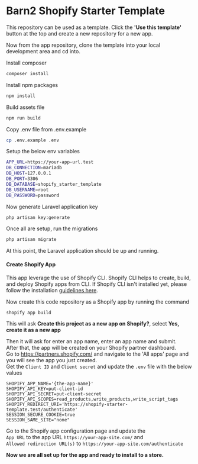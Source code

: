 # Barn2 Shopify Starter Template
This repository can be used as a template. Click the **'Use this template'** button at the top and create a new repository for a new app.

Now from the app repository, clone the template into your local development area and cd into.

Install composer
```sh
composer install
```
Install npm packages
```sh
npm install
```
Build assets file
```sh
npm run build
```
Copy .env file from .env.example
```sh
cp .env.example .env
```
Setup the below env variables
```sh
APP_URL=https://your-app-url.test
DB_CONNECTION=mariadb
DB_HOST=127.0.0.1
DB_PORT=3306
DB_DATABASE=shopify_starter_template
DB_USERNAME=root
DB_PASSWORD=password
```
Now generate Laravel application key
```sh
php artisan key:generate
```
Once all are setup, run the migrations
```sh
php artisan migrate
```
At this point, the Laravel application should be up and running. 

#### Create Shopify App
This app leverage the use of Shopify CLI. Shopify CLI helps to create, build, and deploy Shopify apps from CLI. If Shopify CLI isn't installed yet, please follow the installation [guidelines here](https://shopify.dev/docs/api/shopify-cli).   

Now create this code repository as a Shopify app by running the command
```
shopify app build
```
This will ask **Create this project as a new app on Shopify?**, select 
**Yes, create it as a new app**

Then it will ask for enter an app name, enter an app name and submit.   
After that, the app will be created on your Shopify partner dashboard.   
Go to https://partners.shopify.com/ and navigate to the 'All apps' page and you will see the app you just created.   
Get the `Client ID` and `Client secret` and update the `.env` file with the below values
```
SHOPIFY_APP_NAME='{the-app-name}'
SHOPIFY_API_KEY=put-client-id
SHOPIFY_API_SECRET=put-client-secret
SHOPIFY_API_SCOPES=read_products,write_products,write_script_tags
SHOPIFY_REDIRECT_URI='https://shopify-starter-template.test/authenticate'
SESSION_SECURE_COOKIE=true
SESSION_SAME_SITE="none"
```

Go to the Shopify app configuration page and update the   
`App URL` to the app URL `https://your-app-site.com/` and   
`Allowed redirection URL(s)` to `https://your-app-site.com/authenticate`   

**Now we are all set up for the app and ready to install to a store.**
